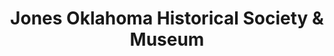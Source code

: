 ---
layout: repo
title: "Jones Oklahoma Historical Society & Museum"
id: 24890
permalink: repos/24890/
---